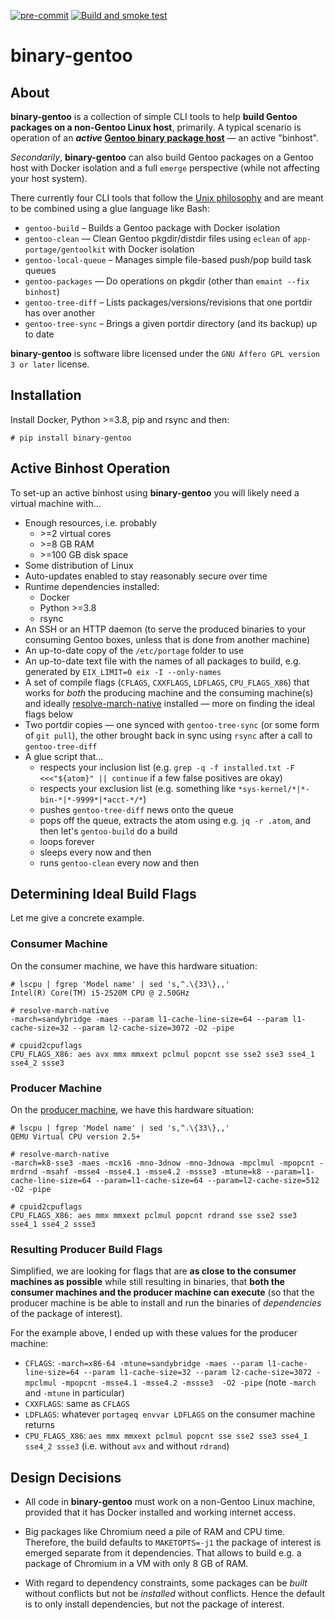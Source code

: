 [![pre-commit](https://img.shields.io/badge/pre--commit-enabled-brightgreen?logo=pre-commit)](https://github.com/pre-commit/pre-commit)
[![Build and smoke test](https://github.com/hartwork/binary-gentoo/actions/workflows/smoke_test.yml/badge.svg)](https://github.com/hartwork/binary-gentoo/actions/workflows/smoke_test.yml)

# binary-gentoo

## About

**binary-gentoo**
is a collection of
simple
CLI tools
to help **build Gentoo packages on a non-Gentoo Linux host**, primarily.
A typical scenario is operation of an
**_active_ [Gentoo binary package host](https://wiki.gentoo.org/wiki/Binary_package_guide#Setting_up_a_binary_package_host)**
 — an active "binhost".

*Secondarily*, **binary-gentoo** can also build Gentoo packages on a Gentoo host
with Docker isolation and a full `emerge` perspective
(while not affecting your host system).

There currently four CLI tools
that follow the [Unix philosophy](https://en.wikipedia.org/wiki/Unix_philosophy)
and are meant to be combined using a glue language like Bash:

- `gentoo-build` – Builds a Gentoo package with Docker isolation
- `gentoo-clean` — Clean Gentoo pkgdir/distdir files using `eclean` of `app-portage/gentoolkit` with Docker isolation
- `gentoo-local-queue` – Manages simple file-based push/pop build task queues
- `gentoo-packages` — Do operations on pkgdir (other than `emaint --fix binhost`)
- `gentoo-tree-diff` – Lists packages/versions/revisions that one portdir has over another
- `gentoo-tree-sync` – Brings a given portdir directory (and its backup) up to date

**binary-gentoo**
is software libre licensed under the `GNU Affero GPL version 3 or later` license.


## Installation

Install Docker, Python >=3.8, pip and rsync and then:

```console
# pip install binary-gentoo
```


## Active Binhost Operation

To set-up an active binhost using **binary-gentoo** you will likely need
a virtual machine with…

- Enough resources, i.e. probably
  - []()>=2 virtual cores
  - []()>=8 GB RAM
  - []()>=100 GB disk space
- Some distribution of Linux
- Auto-updates enabled to stay reasonably secure over time
- Runtime dependencies installed:
  - Docker
  - Python >=3.8
  - rsync
- An SSH or an HTTP daemon
  (to serve the produced binaries to your consuming Gentoo boxes,
  unless that is done from another machine)
- An up-to-date copy of the `/etc/portage` folder to use
- An up-to-date text file with the names of all packages to build,
  e.g. generated by `EIX_LIMIT=0 eix -I --only-names`
- A set of compile flags (`CFLAGS`, `CXXFLAGS`, `LDFLAGS`, `CPU_FLAGS_X86`)
  that works for *both* the producing machine and the consuming machine(s)
  and ideally [resolve-march-native](https://github.com/hartwork/resolve-march-native)
  installed — more on finding the ideal flags below
- Two portdir copies — one synced with `gentoo-tree-sync` (or some form of `git pull`),
  the other brought back in sync using `rsync` after a call to `gentoo-tree-diff`
- A glue script that…
  - respects your inclusion list
    (e.g. `grep -q -f installed.txt -F <<<"${atom}" || continue`
    if a few false positives are okay)
  - respects your exclusion list
    (e.g. something like `*sys-kernel/*|*-bin-*|*-9999*|*acct-*/*`)
  - pushes `gentoo-tree-diff` news onto the queue
  - pops off the queue,
    extracts the atom using e.g. `jq -r .atom`,
    and then let's `gentoo-build` do a build
  - loops forever
  - sleeps every now and then
  - runs `gentoo-clean` every now and then


## Determining Ideal Build Flags

Let me give a concrete example.


### Consumer Machine

On the consumer machine, we have this hardware situation:

```console
# lscpu | fgrep 'Model name' | sed 's,^.\{33\},,'
Intel(R) Core(TM) i5-2520M CPU @ 2.50GHz

# resolve-march-native
-march=sandybridge -maes --param l1-cache-line-size=64 --param l1-cache-size=32 --param l2-cache-size=3072 -O2 -pipe

# cpuid2cpuflags
CPU_FLAGS_X86: aes avx mmx mmxext pclmul popcnt sse sse2 sse3 sse4_1 sse4_2 ssse3
```


### Producer Machine

On the [producer machine](https://www.netcup.de/bestellen/produkt.php?produkt=2554),
we have this hardware situation:

```console
# lscpu | fgrep 'Model name' | sed 's,^.\{33\},,'
QEMU Virtual CPU version 2.5+

# resolve-march-native
-march=k8-sse3 -maes -mcx16 -mno-3dnow -mno-3dnowa -mpclmul -mpopcnt -mrdrnd -msahf -msse4 -msse4.1 -msse4.2 -mssse3 -mtune=k8 --param=l1-cache-line-size=64 --param=l1-cache-size=64 --param=l2-cache-size=512 -O2 -pipe

# cpuid2cpuflags
CPU_FLAGS_X86: aes mmx mmxext pclmul popcnt rdrand sse sse2 sse3 sse4_1 sse4_2 ssse3
```


### Resulting Producer Build Flags


Simplified, we are looking for flags
that are **as close to the consumer machines as possible**
while still resulting in binaries,
that **both the consumer machines and the producer machine can execute**
(so that the producer machine is be able to install and run the binaries of *dependencies* of the package of interest).

For the example above, I ended up with these values for the producer machine:

- `CFLAGS`: `-march=x86-64 -mtune=sandybridge -maes --param l1-cache-line-size=64 --param l1-cache-size=32 --param l2-cache-size=3072 -mpclmul -mpopcnt -msse4.1 -msse4.2 -mssse3  -O2 -pipe` (note `-march` and `-mtune` in particular)
- `CXXFLAGS`: same as `CFLAGS`
- `LDFLAGS`: whatever `portageq envvar LDFLAGS` on the consumer machine returns
- `CPU_FLAGS_X86`: `aes mmx mmxext pclmul popcnt sse sse2 sse3 sse4_1 sse4_2 ssse3` (i.e. without `avx` and without `rdrand`)


## Design Decisions

- All code in **binary-gentoo** must work on a non-Gentoo Linux machine,
  provided that it has Docker installed and working internet access.

- Big packages like Chromium need a pile of RAM and CPU time.
  Therefore, the build defaults to `MAKETOPTS=-j1`
  the package of interest is emerged separate from it dependencies.
  That allows to build e.g. a package of Chromium in a VM with only 8 GB of RAM.

- With regard to dependency constraints,
  some packages can be *built* without conflicts but not be *installed* without conflicts.
  Hence the default is to only install dependencies, but not the package of interest.
